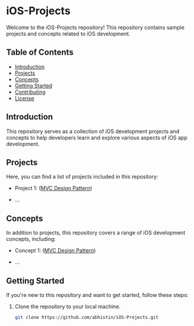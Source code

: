 # iOS-Projects

Welcome to the iOS-Projects repository! This repository contains sample projects and concepts related to iOS development.

## Table of Contents

- [Introduction](#introduction)
- [Projects](#projects)
- [Concepts](#concepts)
- [Getting Started](#getting-started)
- [Contributing](#contributing)
- [License](#license)

## Introduction

This repository serves as a collection of iOS development projects and concepts to help developers learn and explore various aspects of iOS app development.

## Projects

Here, you can find a list of projects included in this repository:

- Project 1: ([MVC Design Pattern](https://github.com/abhistin/iOS-Projects/tree/main/MVC%20Design%20Pattern))

- ...

## Concepts

In addition to projects, this repository covers a range of iOS development concepts, including:

- Concept 1: ([MVC Design Pattern](https://github.com/abhistin/iOS-Projects/tree/main/MVC%20Design%20Pattern))

- ...

## Getting Started

If you're new to this repository and want to get started, follow these steps:

1. Clone the repository to your local machine.
   ```bash
   git clone https://github.com/abhistin/iOS-Projects.git
